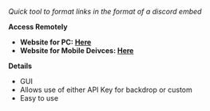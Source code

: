 *Quick tool to format links in the format of a discord embed*

**Access Remotely**
- **Website for PC: [Here](https://starlovermwah.github.io/Discord-embed-format/)**
- **Website for Mobile Deivces: [Here](https://starlovermwah.github.io/Discord-embed-format/Mobile.html)**

**Details**
- GUI
- Allows use of either API Key for backdrop or custom
- Easy to use
